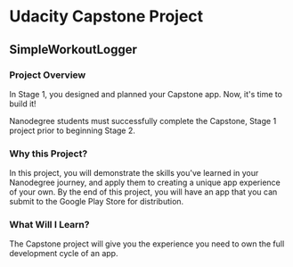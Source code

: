 # Udacity Capstone Project

## SimpleWorkoutLogger

### Project Overview
In Stage 1, you designed and planned your Capstone app. Now, it's time to build it!

Nanodegree students must successfully complete the Capstone, Stage 1 project prior to beginning Stage 2.

### Why this Project?
In this project, you will demonstrate the skills you've learned in your Nanodegree journey, and apply them to creating a unique app experience of your own. By the end of this project, you will have an app that you can submit to the Google Play Store for distribution.

### What Will I Learn?
The Capstone project will give you the experience you need to own the full development cycle of an app.
